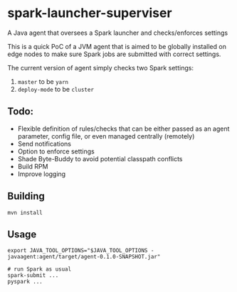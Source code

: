 # spark-launcher-superviser
A Java agent that oversees a Spark launcher and checks/enforces settings

This is a quick PoC of a JVM agent that is aimed to be globally installed on edge nodes
to make sure Spark jobs are submitted with correct settings.

The current version of agent simply checks two Spark settings:
1. `master` to be `yarn`
2. `deploy-mode` to be `cluster`

## Todo:
- Flexible definition of rules/checks that can be either passed as an agent parameter, config file, or even managed centrally (remotely)
- Send notifications
- Option to enforce settings
- Shade Byte-Buddy to avoid potential classpath conflicts
- Build RPM
- Improve logging

## Building
```shell
mvn install
```

## Usage
```shell
export JAVA_TOOL_OPTIONS="$JAVA_TOOL_OPTIONS -javaagent:agent/target/agent-0.1.0-SNAPSHOT.jar"

# run Spark as usual
spark-submit ...
pyspark ...
```


